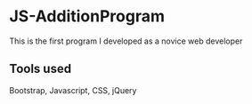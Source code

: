 # JS-AdditionProgram
This is the first program I developed as a novice web developer 
## Tools used
Bootstrap, Javascript, CSS, jQuery 
